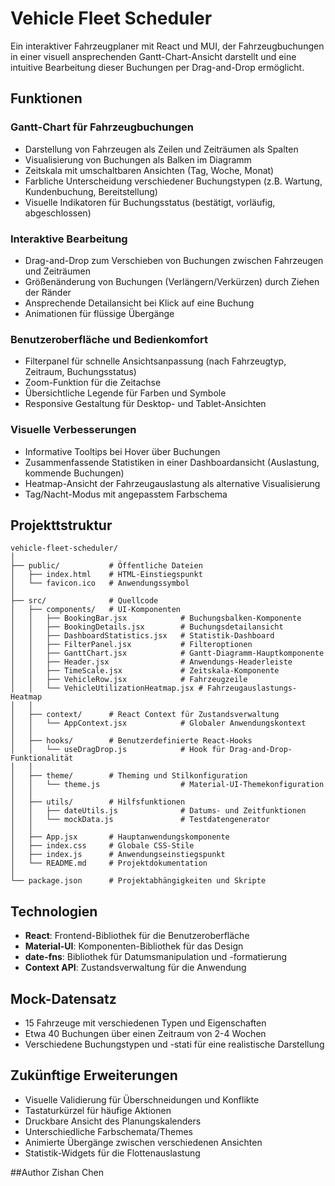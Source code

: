 # Vehicle Fleet Scheduler

Ein interaktiver Fahrzeugplaner mit React und MUI, der Fahrzeugbuchungen in einer visuell ansprechenden Gantt-Chart-Ansicht darstellt und eine intuitive Bearbeitung dieser Buchungen per Drag-and-Drop ermöglicht.

## Funktionen

### Gantt-Chart für Fahrzeugbuchungen
- Darstellung von Fahrzeugen als Zeilen und Zeiträumen als Spalten
- Visualisierung von Buchungen als Balken im Diagramm
- Zeitskala mit umschaltbaren Ansichten (Tag, Woche, Monat)
- Farbliche Unterscheidung verschiedener Buchungstypen (z.B. Wartung, Kundenbuchung, Bereitstellung)
- Visuelle Indikatoren für Buchungsstatus (bestätigt, vorläufig, abgeschlossen)

### Interaktive Bearbeitung
- Drag-and-Drop zum Verschieben von Buchungen zwischen Fahrzeugen und Zeiträumen
- Größenänderung von Buchungen (Verlängern/Verkürzen) durch Ziehen der Ränder
- Ansprechende Detailansicht bei Klick auf eine Buchung
- Animationen für flüssige Übergänge

### Benutzeroberfläche und Bedienkomfort
- Filterpanel für schnelle Ansichtsanpassung (nach Fahrzeugtyp, Zeitraum, Buchungsstatus)
- Zoom-Funktion für die Zeitachse
- Übersichtliche Legende für Farben und Symbole
- Responsive Gestaltung für Desktop- und Tablet-Ansichten

### Visuelle Verbesserungen
- Informative Tooltips bei Hover über Buchungen
- Zusammenfassende Statistiken in einer Dashboardansicht (Auslastung, kommende Buchungen)
- Heatmap-Ansicht der Fahrzeugauslastung als alternative Visualisierung
- Tag/Nacht-Modus mit angepasstem Farbschema

## Projekttstruktur
```
vehicle-fleet-scheduler/
│
├── public/           # Öffentliche Dateien
│   ├── index.html    # HTML-Einstiegspunkt
│   └── favicon.ico   # Anwendungssymbol
│
├── src/              # Quellcode
│   ├── components/   # UI-Komponenten
│   │   ├── BookingBar.jsx            # Buchungsbalken-Komponente
│   │   ├── BookingDetails.jsx        # Buchungsdetailansicht
│   │   ├── DashboardStatistics.jsx   # Statistik-Dashboard
│   │   ├── FilterPanel.jsx           # Filteroptionen
│   │   ├── GanttChart.jsx            # Gantt-Diagramm-Hauptkomponente
│   │   ├── Header.jsx                # Anwendungs-Headerleiste
│   │   ├── TimeScale.jsx             # Zeitskala-Komponente
│   │   ├── VehicleRow.jsx            # Fahrzeugzeile
│   │   └── VehicleUtilizationHeatmap.jsx # Fahrzeugauslastungs-Heatmap
│   │
│   ├── context/      # React Context für Zustandsverwaltung
│   │   └── AppContext.jsx            # Globaler Anwendungskontext
│   │
│   ├── hooks/        # Benutzerdefinierte React-Hooks
│   │   └── useDragDrop.js            # Hook für Drag-and-Drop-Funktionalität
│   │
│   ├── theme/        # Theming und Stilkonfiguration
│   │   └── theme.js                  # Material-UI-Themekonfiguration
│   │
│   ├── utils/        # Hilfsfunktionen
│   │   ├── dateUtils.js              # Datums- und Zeitfunktionen
│   │   └── mockData.js               # Testdatengenerator
│   │
│   ├── App.jsx       # Hauptanwendungskomponente
│   ├── index.css     # Globale CSS-Stile
│   ├── index.js      # Anwendungseinstiegspunkt
│   └── README.md     # Projektdokumentation
│
└── package.json      # Projektabhängigkeiten und Skripte
```

## Technologien
- **React**: Frontend-Bibliothek für die Benutzeroberfläche
- **Material-UI**: Komponenten-Bibliothek für das Design
- **date-fns**: Bibliothek für Datumsmanipulation und -formatierung
- **Context API**: Zustandsverwaltung für die Anwendung

## Mock-Datensatz
- 15 Fahrzeuge mit verschiedenen Typen und Eigenschaften
- Etwa 40 Buchungen über einen Zeitraum von 2-4 Wochen
- Verschiedene Buchungstypen und -stati für eine realistische Darstellung

## Zukünftige Erweiterungen
- Visuelle Validierung für Überschneidungen und Konflikte
- Tastaturkürzel für häufige Aktionen
- Druckbare Ansicht des Planungskalenders
- Unterschiedliche Farbschemata/Themes
- Animierte Übergänge zwischen verschiedenen Ansichten
- Statistik-Widgets für die Flottenauslastung

##Author
Zishan Chen
